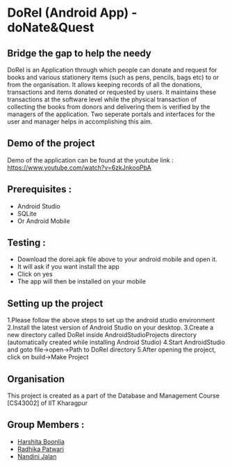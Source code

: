 # DoReI (Android App) - doNate&Quest
## Bridge the gap to help the needy
DoReI is an Application through which people can donate and request for books and various stationery items (such as pens, pencils, bags etc) to
or from the organisation. It allows keeping records of all the donations, transactions and items donated or requested by users. It maintains these transactions at the software level while the physical transaction of collecting the books from donors and delivering them is verified by the managers of the application. Two seperate portals and interfaces for the user and manager helps in accomplishing this aim.

## Demo of the project
Demo of the application can be found at the youtube link : https://www.youtube.com/watch?v=6zkJnkooPbA

## Prerequisites :
- Android Studio
- SQLite
- Or Android Mobile

## Testing :
- Download the dorei.apk file above to your android mobile and open it.
- It will ask if you want install the app
- Click on yes
- The app will then be installed on your mobile

## Setting up the project
1.Please follow the above steps to set up the android studio environment
2.Install the latest version of Android Studio on your desktop.
3.Create a new directory called DoReI inside AndroidStudioProjects directory (automatically created while installing Android Studio)
4.Start AndroidStudio and goto file->open->Path to DoReI directory
5.After opening the project, click on build->Make Project


## Organisation 
This project is created as a part of the Database and Management Course [CS43002] of IIT Kharagpur

## Group Members :
- [Harshita Boonlia](https://github.com/harshita-555/)
- [Radhika Patwari](https://github.com/rsrkpatwari1234/)
- [Nandini Jalan](https://github.com/nandinijalan1115/)
